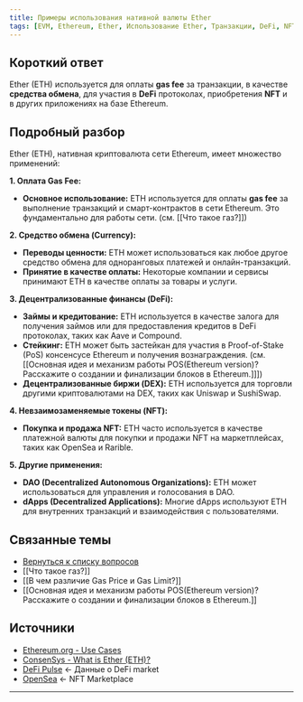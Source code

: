 ```yaml
---
title: Примеры использования нативной валюты Ether
tags: [EVM, Ethereum, Ether, Использование Ether, Транзакции, DeFi, NFT]
---
```

## Короткий ответ

Ether (ETH) используется для оплаты **gas fee** за транзакции,  в качестве **средства обмена**,  для участия в **DeFi** протоколах,  приобретения **NFT** и в других приложениях на базе Ethereum.

## Подробный разбор

Ether (ETH), нативная криптовалюта сети Ethereum, имеет множество применений:

**1. Оплата Gas Fee:**

* **Основное использование:**  ETH используется для оплаты **gas fee**  за выполнение транзакций и смарт-контрактов в сети Ethereum.  Это фундаментально для работы сети. (см. [[Что такое газ?]])

**2. Средство обмена (Currency):**

* **Переводы ценности:** ETH может использоваться как любое другое средство обмена для  одноранговых платежей и онлайн-транзакций.
* **Принятие в качестве оплаты:**  Некоторые компании и сервисы принимают ETH в качестве оплаты за товары и услуги.

**3. Децентрализованные финансы (DeFi):**

* **Займы и кредитование:** ETH используется в качестве залога для получения займов или для предоставления кредитов  в DeFi протоколах, таких как Aave и Compound.
* **Стейкинг:** ETH может быть застейкан  для участия в  Proof-of-Stake (PoS)  консенсусе Ethereum и получения вознаграждения. (см. [[Основная идея и механизм работы POS(Ethereum version)? Расскажите о создании и финализации блоков в Ethereum.]]])
* **Децентрализованные биржи (DEX):**  ETH используется для торговли другими криптовалютами на DEX, таких как Uniswap и SushiSwap.

**4. Невзаимозаменяемые токены (NFT):**

* **Покупка и продажа NFT:** ETH часто используется в качестве платежной валюты для покупки и продажи NFT на маркетплейсах, таких как OpenSea и Rarible.

**5. Другие применения:**

* **DAO (Decentralized Autonomous Organizations):**  ETH может использоваться для управления и голосования в DAO.
* **dApps (Decentralized Applications):** Многие dApps используют ETH для внутренних транзакций и взаимодействия с пользователями.  

## Связанные темы

* [Вернуться к списку вопросов](4.%20Список%20вопросов.md)
* [[Что такое газ?]]
* [[В чем различие Gas Price и Gas Limit?]]
* [[Основная идея и механизм работы POS(Ethereum version)? Расскажите о создании и финализации блоков в Ethereum.]]

## Источники

* [Ethereum.org - Use Cases](https://ethereum.org/en/eth/)
* [ConsenSys - What is Ether (ETH)?](https://consensys.net/ethereum/eth/)
* [DeFi Pulse](https://defipulse.com/)  <- Данные о DeFi market
* [OpenSea](https://opensea.io/) <-  NFT Marketplace



---